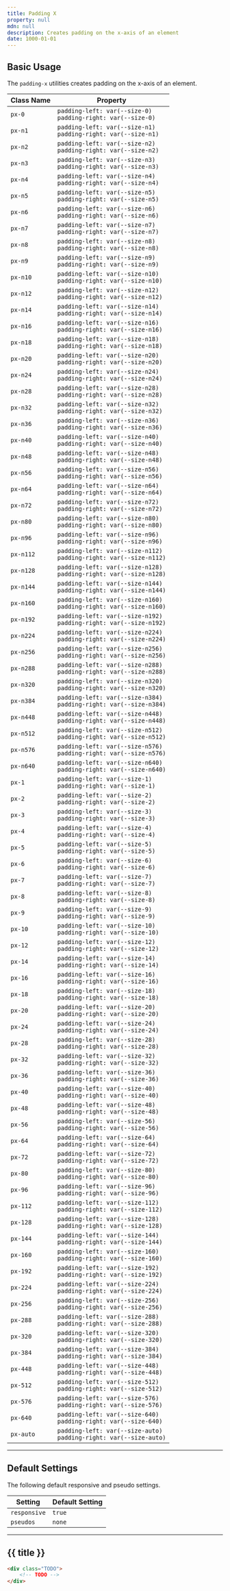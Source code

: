 ```yaml
---
title: Padding X
property: null
mdn: null
description: Creates padding on the x-axis of an element
date: 1000-01-01
---
```


## Basic Usage

The `padding-x` utilities creates padding on the x-axis of an element.

| Class Name | Property                                                              |
| ---------- | --------------------------------------------------------------------- |
| `px-0`     | `padding-left: var(--size-0)`<br>`padding-right: var(--size-0)`       |
| `px-n1`    | `padding-left: var(--size-n1)`<br>`padding-right: var(--size-n1)`     |
| `px-n2`    | `padding-left: var(--size-n2)`<br>`padding-right: var(--size-n2)`     |
| `px-n3`    | `padding-left: var(--size-n3)`<br>`padding-right: var(--size-n3)`     |
| `px-n4`    | `padding-left: var(--size-n4)`<br>`padding-right: var(--size-n4)`     |
| `px-n5`    | `padding-left: var(--size-n5)`<br>`padding-right: var(--size-n5)`     |
| `px-n6`    | `padding-left: var(--size-n6)`<br>`padding-right: var(--size-n6)`     |
| `px-n7`    | `padding-left: var(--size-n7)`<br>`padding-right: var(--size-n7)`     |
| `px-n8`    | `padding-left: var(--size-n8)`<br>`padding-right: var(--size-n8)`     |
| `px-n9`    | `padding-left: var(--size-n9)`<br>`padding-right: var(--size-n9)`     |
| `px-n10`   | `padding-left: var(--size-n10)`<br>`padding-right: var(--size-n10)`   |
| `px-n12`   | `padding-left: var(--size-n12)`<br>`padding-right: var(--size-n12)`   |
| `px-n14`   | `padding-left: var(--size-n14)`<br>`padding-right: var(--size-n14)`   |
| `px-n16`   | `padding-left: var(--size-n16)`<br>`padding-right: var(--size-n16)`   |
| `px-n18`   | `padding-left: var(--size-n18)`<br>`padding-right: var(--size-n18)`   |
| `px-n20`   | `padding-left: var(--size-n20)`<br>`padding-right: var(--size-n20)`   |
| `px-n24`   | `padding-left: var(--size-n24)`<br>`padding-right: var(--size-n24)`   |
| `px-n28`   | `padding-left: var(--size-n28)`<br>`padding-right: var(--size-n28)`   |
| `px-n32`   | `padding-left: var(--size-n32)`<br>`padding-right: var(--size-n32)`   |
| `px-n36`   | `padding-left: var(--size-n36)`<br>`padding-right: var(--size-n36)`   |
| `px-n40`   | `padding-left: var(--size-n40)`<br>`padding-right: var(--size-n40)`   |
| `px-n48`   | `padding-left: var(--size-n48)`<br>`padding-right: var(--size-n48)`   |
| `px-n56`   | `padding-left: var(--size-n56)`<br>`padding-right: var(--size-n56)`   |
| `px-n64`   | `padding-left: var(--size-n64)`<br>`padding-right: var(--size-n64)`   |
| `px-n72`   | `padding-left: var(--size-n72)`<br>`padding-right: var(--size-n72)`   |
| `px-n80`   | `padding-left: var(--size-n80)`<br>`padding-right: var(--size-n80)`   |
| `px-n96`   | `padding-left: var(--size-n96)`<br>`padding-right: var(--size-n96)`   |
| `px-n112`  | `padding-left: var(--size-n112)`<br>`padding-right: var(--size-n112)` |
| `px-n128`  | `padding-left: var(--size-n128)`<br>`padding-right: var(--size-n128)` |
| `px-n144`  | `padding-left: var(--size-n144)`<br>`padding-right: var(--size-n144)` |
| `px-n160`  | `padding-left: var(--size-n160)`<br>`padding-right: var(--size-n160)` |
| `px-n192`  | `padding-left: var(--size-n192)`<br>`padding-right: var(--size-n192)` |
| `px-n224`  | `padding-left: var(--size-n224)`<br>`padding-right: var(--size-n224)` |
| `px-n256`  | `padding-left: var(--size-n256)`<br>`padding-right: var(--size-n256)` |
| `px-n288`  | `padding-left: var(--size-n288)`<br>`padding-right: var(--size-n288)` |
| `px-n320`  | `padding-left: var(--size-n320)`<br>`padding-right: var(--size-n320)` |
| `px-n384`  | `padding-left: var(--size-n384)`<br>`padding-right: var(--size-n384)` |
| `px-n448`  | `padding-left: var(--size-n448)`<br>`padding-right: var(--size-n448)` |
| `px-n512`  | `padding-left: var(--size-n512)`<br>`padding-right: var(--size-n512)` |
| `px-n576`  | `padding-left: var(--size-n576)`<br>`padding-right: var(--size-n576)` |
| `px-n640`  | `padding-left: var(--size-n640)`<br>`padding-right: var(--size-n640)` |
| `px-1`     | `padding-left: var(--size-1)`<br>`padding-right: var(--size-1)`       |
| `px-2`     | `padding-left: var(--size-2)`<br>`padding-right: var(--size-2)`       |
| `px-3`     | `padding-left: var(--size-3)`<br>`padding-right: var(--size-3)`       |
| `px-4`     | `padding-left: var(--size-4)`<br>`padding-right: var(--size-4)`       |
| `px-5`     | `padding-left: var(--size-5)`<br>`padding-right: var(--size-5)`       |
| `px-6`     | `padding-left: var(--size-6)`<br>`padding-right: var(--size-6)`       |
| `px-7`     | `padding-left: var(--size-7)`<br>`padding-right: var(--size-7)`       |
| `px-8`     | `padding-left: var(--size-8)`<br>`padding-right: var(--size-8)`       |
| `px-9`     | `padding-left: var(--size-9)`<br>`padding-right: var(--size-9)`       |
| `px-10`    | `padding-left: var(--size-10)`<br>`padding-right: var(--size-10)`     |
| `px-12`    | `padding-left: var(--size-12)`<br>`padding-right: var(--size-12)`     |
| `px-14`    | `padding-left: var(--size-14)`<br>`padding-right: var(--size-14)`     |
| `px-16`    | `padding-left: var(--size-16)`<br>`padding-right: var(--size-16)`     |
| `px-18`    | `padding-left: var(--size-18)`<br>`padding-right: var(--size-18)`     |
| `px-20`    | `padding-left: var(--size-20)`<br>`padding-right: var(--size-20)`     |
| `px-24`    | `padding-left: var(--size-24)`<br>`padding-right: var(--size-24)`     |
| `px-28`    | `padding-left: var(--size-28)`<br>`padding-right: var(--size-28)`     |
| `px-32`    | `padding-left: var(--size-32)`<br>`padding-right: var(--size-32)`     |
| `px-36`    | `padding-left: var(--size-36)`<br>`padding-right: var(--size-36)`     |
| `px-40`    | `padding-left: var(--size-40)`<br>`padding-right: var(--size-40)`     |
| `px-48`    | `padding-left: var(--size-48)`<br>`padding-right: var(--size-48)`     |
| `px-56`    | `padding-left: var(--size-56)`<br>`padding-right: var(--size-56)`     |
| `px-64`    | `padding-left: var(--size-64)`<br>`padding-right: var(--size-64)`     |
| `px-72`    | `padding-left: var(--size-72)`<br>`padding-right: var(--size-72)`     |
| `px-80`    | `padding-left: var(--size-80)`<br>`padding-right: var(--size-80)`     |
| `px-96`    | `padding-left: var(--size-96)`<br>`padding-right: var(--size-96)`     |
| `px-112`   | `padding-left: var(--size-112)`<br>`padding-right: var(--size-112)`   |
| `px-128`   | `padding-left: var(--size-128)`<br>`padding-right: var(--size-128)`   |
| `px-144`   | `padding-left: var(--size-144)`<br>`padding-right: var(--size-144)`   |
| `px-160`   | `padding-left: var(--size-160)`<br>`padding-right: var(--size-160)`   |
| `px-192`   | `padding-left: var(--size-192)`<br>`padding-right: var(--size-192)`   |
| `px-224`   | `padding-left: var(--size-224)`<br>`padding-right: var(--size-224)`   |
| `px-256`   | `padding-left: var(--size-256)`<br>`padding-right: var(--size-256)`   |
| `px-288`   | `padding-left: var(--size-288)`<br>`padding-right: var(--size-288)`   |
| `px-320`   | `padding-left: var(--size-320)`<br>`padding-right: var(--size-320)`   |
| `px-384`   | `padding-left: var(--size-384)`<br>`padding-right: var(--size-384)`   |
| `px-448`   | `padding-left: var(--size-448)`<br>`padding-right: var(--size-448)`   |
| `px-512`   | `padding-left: var(--size-512)`<br>`padding-right: var(--size-512)`   |
| `px-576`   | `padding-left: var(--size-576)`<br>`padding-right: var(--size-576)`   |
| `px-640`   | `padding-left: var(--size-640)`<br>`padding-right: var(--size-640)`   |
| `px-auto`  | `padding-left: var(--size-auto)`<br>`padding-right: var(--size-auto)` |

---

## Default Settings

The following default responsive and pseudo settings.

| Setting      | Default Setting |
| ------------ | --------------- |
| `responsive` | `true`          |
| `pseudos`    | `none`          |

---

## {{ title }}

<div class="bg-silver-200 p-20 h-256 radius-md flex flex-wrap align-content-center">
  <!-- ... -->
</div>

```html
<div class="TODO">
	<!-- TODO -->
</div>
```

<!-- No MDN docs -->
